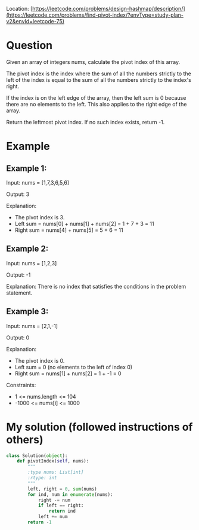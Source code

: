 Location: [https://leetcode.com/problems/design-hashmap/description/](https://leetcode.com/problems/find-pivot-index/?envType=study-plan-v2&envId=leetcode-75)
# Question
Given an array of integers nums, calculate the pivot index of this array.

The pivot index is the index where the sum of all the numbers strictly to the left of the index is equal to the sum of all the numbers strictly to the index's right.

If the index is on the left edge of the array, then the left sum is 0 because there are no elements to the left. This also applies to the right edge of the array.

Return the leftmost pivot index. If no such index exists, return -1.

 
# Example

## Example 1:

Input:  nums = [1,7,3,6,5,6]

Output: 3

Explanation: 
- The pivot index is 3.
- Left sum = nums[0] + nums[1] + nums[2] = 1 + 7 + 3 = 11
- Right sum = nums[4] + nums[5] = 5 + 6 = 11

## Example 2:

Input:  nums = [1,2,3]

Output: -1

Explanation: There is no index that satisfies the conditions in the problem statement.

## Example 3:

Input:  nums = [2,1,-1]

Output: 0

Explanation: 
- The pivot index is 0.
- Left sum = 0 (no elements to the left of index 0)
- Right sum = nums[1] + nums[2] = 1 + -1 = 0
 
 

Constraints:

- 1 <= nums.length <= 104
- -1000 <= nums[i] <= 1000
 

# My solution (followed instructions of others)
```python
class Solution(object):
    def pivotIndex(self, nums):
        """
        :type nums: List[int]
        :rtype: int
        """
        left, right = 0, sum(nums)
        for ind, num in enumerate(nums):
            right -= num
            if left == right:
                return ind
            left += num
        return -1
        
```
